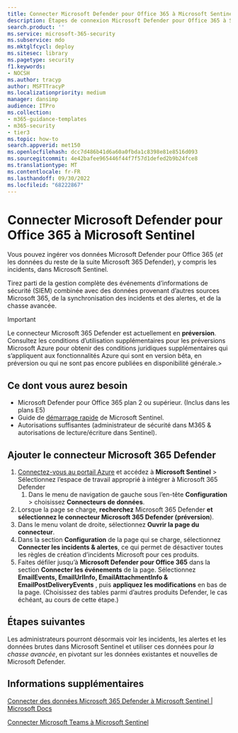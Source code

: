 ```yaml
---
title: Connecter Microsoft Defender pour Office 365 à Microsoft Sentinel
description: Étapes de connexion Microsoft Defender pour Office 365 à Sentinel. Ajoutez vos données Microsoft Defender pour Office 365 (*et* les données du reste de la suite Microsoft 365 Defender), y compris les incidents, à Microsoft Sentinel pour un seul volet de sécurité.
search.product: ''
ms.service: microsoft-365-security
ms.subservice: mdo
ms.mktglfcycl: deploy
ms.sitesec: library
ms.pagetype: security
f1.keywords:
- NOCSH
ms.author: tracyp
author: MSFTTracyP
ms.localizationpriority: medium
manager: dansimp
audience: ITPro
ms.collection:
- m365-guidance-templates
- m365-security
- tier3
ms.topic: how-to
search.appverid: met150
ms.openlocfilehash: dcc7d486b41d6a60a0fbda1c8398e81e8516d093
ms.sourcegitcommit: 4e42bafee965446f44f7f57d1defed2b9b24fce8
ms.translationtype: MT
ms.contentlocale: fr-FR
ms.lasthandoff: 09/30/2022
ms.locfileid: "68222867"
---
```

# <a name="connect-microsoft-defender-for-office-365-to-microsoft-sentinel"></a>Connecter Microsoft Defender pour Office 365 à Microsoft Sentinel

Vous pouvez ingérer vos données Microsoft Defender pour Office 365 (*et* les données du reste de la suite Microsoft 365 Defender), y compris les incidents, dans Microsoft Sentinel.

Tirez parti de la gestion complète des événements d’informations de sécurité (SIEM) combinée avec des données provenant d’autres sources Microsoft 365, de la synchronisation des incidents et des alertes, et de la chasse avancée.

> [!IMPORTANT]
> Le connecteur Microsoft 365 Defender est actuellement en **préversion**. Consultez les conditions d’utilisation supplémentaires pour les préversions Microsoft Azure pour obtenir des conditions juridiques supplémentaires qui s’appliquent aux fonctionnalités Azure qui sont en version bêta, en préversion ou qui ne sont pas encore publiées en disponibilité générale.>

## <a name="what-you-will-need"></a>Ce dont vous aurez besoin
- Microsoft Defender pour Office 365 plan 2 ou supérieur. (Inclus dans les plans E5)
- Guide de [démarrage rapide](/azure/sentinel/quickstart-onboard) de Microsoft Sentinel.
- Autorisations suffisantes (administrateur de sécurité dans M365 & autorisations de lecture/écriture dans Sentinel).

## <a name="add-the-microsoft-365-defender-connector"></a>Ajouter le connecteur Microsoft 365 Defender
1. [Connectez-vous au portail Azure](https://portal.azure.com) et accédez à **Microsoft Sentinel** > Sélectionnez l’espace de travail approprié à intégrer à Microsoft 365 Defender
    1. Dans le menu de navigation de gauche sous l’en-tête **Configuration** > choisissez **Connecteurs de données**.
2. Lorsque la page se charge, **recherchez** Microsoft 365 Defender **et sélectionnez le connecteur Microsoft 365 Defender (préversion**).
3. Dans le menu volant de droite, sélectionnez **Ouvrir la page du connecteur**.
4. Dans la section **Configuration** de la page qui se charge, sélectionnez **Connecter les incidents & alertes**, ce qui permet de désactiver toutes les règles de création d’incidents Microsoft pour ces produits.
5. Faites défiler jusqu’à **Microsoft Defender pour Office 365** dans la section **Connecter les événements** de la page. Sélectionnez **EmailEvents, EmailUrlInfo, EmailAttachmentInfo & EmailPostDeliveryEvents** , puis  **appliquez les modifications** en bas de la page. (Choisissez des tables parmi d’autres produits Defender, le cas échéant, au cours de cette étape.)

## <a name="next-steps"></a>Étapes suivantes

Les administrateurs pourront désormais voir les incidents, les alertes et les données brutes dans Microsoft Sentinel et utiliser ces données pour *la chasse avancée*, en pivotant sur les données existantes et nouvelles de Microsoft Defender.

## <a name="more-information"></a>Informations supplémentaires

[Connecter des données Microsoft 365 Defender à Microsoft Sentinel | Microsoft Docs](/azure/sentinel/connect-microsoft-365-defender?tabs=MDE)

[Connecter Microsoft Teams à Microsoft Sentinel](/microsoftteams/teams-sentinel-guide)

